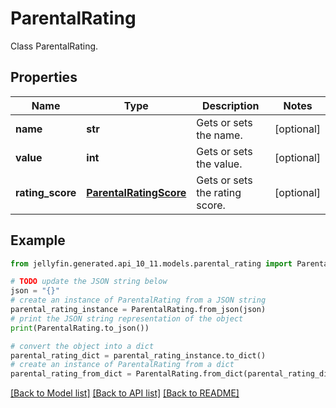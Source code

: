 # ParentalRating

Class ParentalRating.

## Properties

Name | Type | Description | Notes
------------ | ------------- | ------------- | -------------
**name** | **str** | Gets or sets the name. | [optional] 
**value** | **int** | Gets or sets the value. | [optional] 
**rating_score** | [**ParentalRatingScore**](ParentalRatingScore.md) | Gets or sets the rating score. | [optional] 

## Example

```python
from jellyfin.generated.api_10_11.models.parental_rating import ParentalRating

# TODO update the JSON string below
json = "{}"
# create an instance of ParentalRating from a JSON string
parental_rating_instance = ParentalRating.from_json(json)
# print the JSON string representation of the object
print(ParentalRating.to_json())

# convert the object into a dict
parental_rating_dict = parental_rating_instance.to_dict()
# create an instance of ParentalRating from a dict
parental_rating_from_dict = ParentalRating.from_dict(parental_rating_dict)
```
[[Back to Model list]](README.md#documentation-for-models) [[Back to API list]](README.md#documentation-for-api-endpoints) [[Back to README]](README.md)


